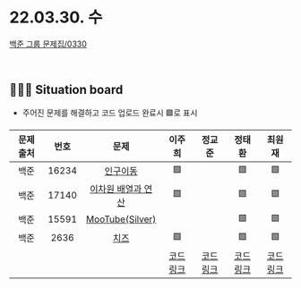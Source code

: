 # 22.03.30. 수

[백준 그룹 문제집/0330](https://www.acmicpc.net/group/workbook/view/13701/43713)

</br>

## 🧑🏽‍💻 Situation board
- 주어진 문제를 해결하고 코드 업로드 완료시 🟩로 표시

| 문제 출처   | 번호       | 문제      | 이주희  | 정교준  | 정태환  | 최원재  |
| :--------: | :--------: | :--------: | :--------: | :-------: | :-------: |  :-------: |
|백준|16234|[인구이동](https://www.acmicpc.net/problem/16234)  |  🟩    |      | 🟩  |    🟩   |
|백준|17140|[이차원 배열과 연산](https://www.acmicpc.net/problem/17140)  |  🟩   |    | 🟩  |    🟩  |
|백준|15591|[MooTube(Silver)](https://www.acmicpc.net/problem/15591)  |     |    |  🟩 |    🟩  |
|백준|2636|[치즈](https://www.acmicpc.net/problem/2636)  |  🟩   |    | 🟩  |    🟩  |
||||  [코드링크](이주희/README.md) | [코드링크](정교준/README.md) | [코드링크](정태환/README.md) | [코드링크](최원재/README.md)  |
